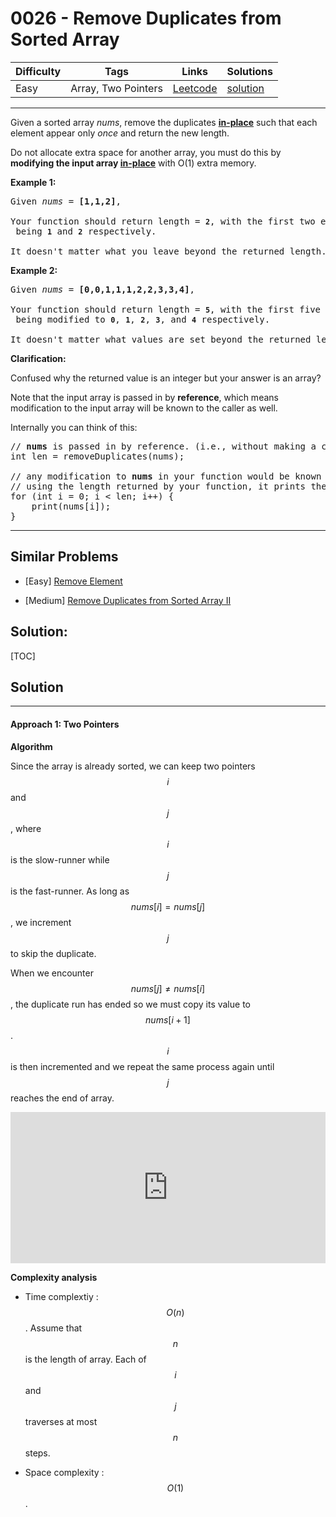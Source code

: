 # 0026 - Remove Duplicates from Sorted Array

Difficulty  | Tags | Links | Solutions
----------- | ---- | ----- | -----
Easy | Array, Two Pointers | [Leetcode](https://leetcode.com/problems/remove-duplicates-from-sorted-array) | [solution](https://leetcode.com/problems/remove-duplicates-from-sorted-array/solution/)


-----------

<p>Given a sorted array <em>nums</em>, remove the duplicates <a href="https://en.wikipedia.org/wiki/In-place_algorithm" target="_blank"><strong>in-place</strong></a> such that each element appear only <em>once</em> and return the new length.</p>

<p>Do not allocate extra space for another array, you must do this by <strong>modifying the input array <a href="https://en.wikipedia.org/wiki/In-place_algorithm" target="_blank">in-place</a></strong> with O(1) extra memory.</p>

<p><strong>Example 1:</strong></p>

<pre>
Given <em>nums</em> = <strong>[1,1,2]</strong>,

Your function should return length = <strong><code>2</code></strong>, with the first two elements of <em><code>nums</code></em> being <strong><code>1</code></strong> and <strong><code>2</code></strong> respectively.

It doesn&#39;t matter what you leave beyond the returned length.</pre>

<p><strong>Example 2:</strong></p>

<pre>
Given <em>nums</em> = <strong>[0,0,1,1,1,2,2,3,3,4]</strong>,

Your function should return length = <strong><code>5</code></strong>, with the first five elements of <em><code>nums</code></em> being modified to&nbsp;<strong><code>0</code></strong>, <strong><code>1</code></strong>, <strong><code>2</code></strong>, <strong><code>3</code></strong>, and&nbsp;<strong><code>4</code></strong> respectively.

It doesn&#39;t matter what values are set beyond&nbsp;the returned length.
</pre>

<p><strong>Clarification:</strong></p>

<p>Confused why the returned value is an integer but your answer is an array?</p>

<p>Note that the input array is passed in by <strong>reference</strong>, which means modification to the input array will be known to the caller as well.</p>

<p>Internally you can think of this:</p>

<pre>
// <strong>nums</strong> is passed in by reference. (i.e., without making a copy)
int len = removeDuplicates(nums);

// any modification to <strong>nums</strong> in your function would be known by the caller.
// using the length returned by your function, it prints the first <strong>len</strong> elements.
for (int i = 0; i &lt; len; i++) {
&nbsp; &nbsp; print(nums[i]);
}</pre>


-----------


## Similar Problems

- [Easy] [Remove Element](remove-element)

- [Medium] [Remove Duplicates from Sorted Array II](remove-duplicates-from-sorted-array-ii)




## Solution:

[TOC]

## Solution

---
#### Approach 1: Two Pointers

**Algorithm**

Since the array is already sorted, we can keep two pointers $$i$$ and $$j$$, where $$i$$ is the slow-runner while $$j$$ is the fast-runner. As long as $$nums[i] = nums[j]$$, we increment $$j$$ to skip the duplicate.

When we encounter $$nums[j] \neq nums[i]$$, the duplicate run has ended so we must copy its value to $$nums[i + 1]$$. $$i$$ is then incremented and we repeat the same process again until $$j$$ reaches the end of array.

<iframe src="https://leetcode.com/playground/p8jPfpcx/shared" frameBorder="0" width="100%" height="242" name="p8jPfpcx"></iframe>

**Complexity analysis**

* Time complextiy : $$O(n)$$.
Assume that $$n$$ is the length of array. Each of $$i$$ and $$j$$ traverses at most $$n$$ steps.

* Space complexity : $$O(1)$$.
